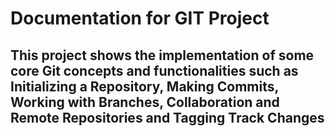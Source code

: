 # Documentation for GIT Project

## This project shows the implementation of some core Git concepts and functionalities such as Initializing a Repository, Making Commits, Working with Branches, Collaboration and Remote Repositories and Tagging Track Changes
